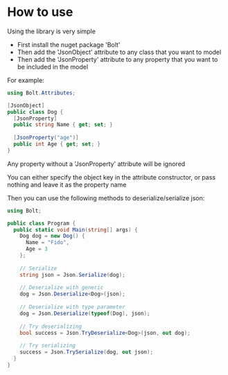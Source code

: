 # How to use

Using the library is very simple

* First install the nuget package 'Bolt'
* Then add the 'JsonObject' attribute to any class that you want to model
* Then add the 'JsonProperty' attribute to any property that you want to be included in the model

For example:

```C#
using Bolt.Attributes;

[JsonObject]
public class Dog {
  [JsonProperty]
  public string Name { get; set; }
  
  [JsonProperty("age")]
  public int Age { get; set; }
}
```

Any property without a 'JsonProperty' attribute will be ignored

You can either specify the object key in the attribute constructor, or pass nothing and leave it as the property name

Then you can use the following methods to deserialize/serialize json:

```C#
using Bolt;

public class Program {
  public static void Main(string[] args) {
    Dog dog = new Dog() {
      Name = "Fido",
      Age = 3
    };
    
    // Serialize
    string json = Json.Serialize(dog);
    
    // Deserialize with generic
    dog = Json.Deserialize<Dog>(json);
    
    // Deserialize with type parameter
    dog = Json.Deserialize(typeof(Dog), json);
    
    // Try deserializing
    bool success = Json.TryDeserialize<Dog>(json, out dog);
    
    // Try serializing
    success = Json.TrySerialize(dog, out json);
  }
}
```
